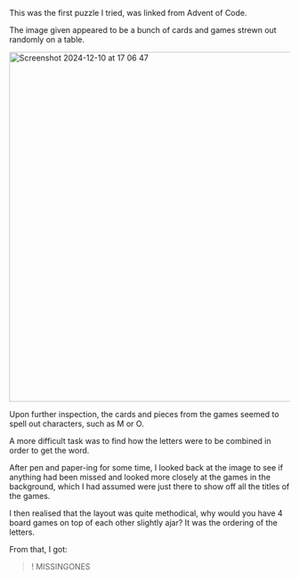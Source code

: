 This was the first puzzle I tried, was linked from Advent of Code.

The image given appeared to be a bunch of cards and games strewn out randomly on a table.

<img width="629" alt="Screenshot 2024-12-10 at 17 06 47" src="https://github.com/user-attachments/assets/d161310b-c75e-4795-bcfe-e32bec2b9cb3">

Upon further inspection, the cards and pieces from the games seemed to spell out characters, such as M or O.

A more difficult task was to find how the letters were to be combined in order to get the word. 

After pen and paper-ing for some time, I looked back at the image to see if anything had been missed and looked more closely at the games in the background, which I had assumed were just there to show off all the titles of the games.

I then realised that the layout was quite methodical, why would you have 4 board games on top of each other slightly ajar? It was the ordering of the letters.

From that, I got:

>! MISSINGONES
